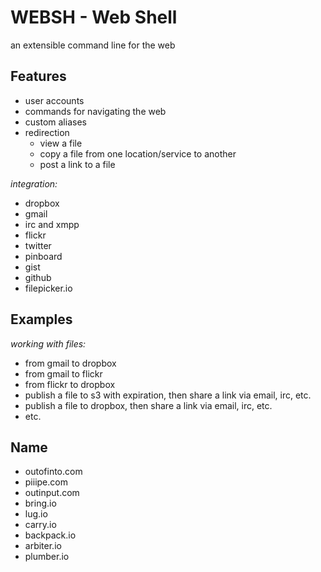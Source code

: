 # WEBSH - Web Shell

an extensible command line for the web

## Features

* user accounts
* commands for navigating the web
* custom aliases
* redirection
  * view a file
  * copy a file from one location/service to another
  * post a link to a file

*integration:*

* dropbox
* gmail
* irc and xmpp
* flickr
* twitter
* pinboard
* gist
* github
* filepicker.io

## Examples

*working with files:*

* from gmail to dropbox
* from gmail to flickr
* from flickr to dropbox
* publish a file to s3 with expiration, then share a link via email, irc, etc.
* publish a file to dropbox, then share a link via email, irc, etc.
* etc.

## Name

* outofinto.com
* piiipe.com
* outinput.com
* bring.io
* lug.io
* carry.io
* backpack.io
* arbiter.io
* plumber.io
